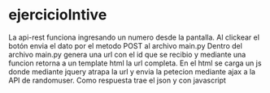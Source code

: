 # ejercicioIntive

La api-rest funciona ingresando un numero desde la pantalla. Al clickear el botón envia el dato por el metodo POST al archivo main.py
Dentro del archivo main.py genera una url con el id que se recibio y mediante una funcion retorna a un template html la url completa.
En el html se carga un js donde mediante jquery atrapa la url y envia la petecion mediante ajax a la API de randomuser.
Como respuesta trae el json y con javascript 
